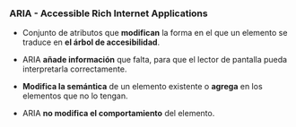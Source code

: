 ### ARIA - Accessible Rich Internet Applications

* Conjunto de atributos que __modifican__ la forma en el que un elemento se traduce en __el árbol de accesibilidad__.

* ARIA __añade información__ que falta, para que el lector de pantalla pueda interpretarla correctamente.

* __Modifica la semántica__ de un elemento existente o __agrega__ en los elementos que no lo tengan.

* ARIA __no modifica el comportamiento__ del elemento. 